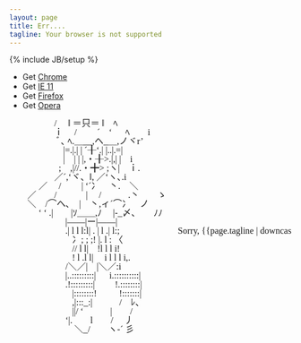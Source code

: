 ```yaml
---
layout: page
title: Err....
tagline: Your browser is not supported
---
```

{% include JB/setup %}

* Get [Chrome](http://google.com/chrome)
* Get [IE 11](http://windows.microsoft.com/en-us/internet-explorer/ie-11-worldwide-languages)
* Get [Firefox](http://www.mozilla.org/firefox/)
* Get [Opera](http://www.opera.com/download)

<pre style="font-family: MS PGothic; font-size: medium; line-height:100%;">
　　　　　/　 ‖ ＝只＝ ‖　ﾍ
　　　　　ｉ 　/　　 ´　‘ 　 ﾍ　　i
　　　　 　ﾞ､ ﾍ.＿__,ヘ_＿,ノヾr’　
　　　　　　|=.|.| | ´╂‘.| |..|.=|
　　　　　　|　| | |,・╂>.|,| |　i
　　　 　 　;　,|//.・╋> ;ヽ|　ｉ.
　　　　　／´,‘ヾ、‖, ／‘ヽ､.i　　
　　　 ／　 /　　 | ‘´冫　丶.　＼
　　／　　/　　　 | 　/　　　.丶　　ゝ
　　＼　/⌒へ､　|　丶,ィ´⌒冫　ノ
　　　 ‘ ‘ .|　　|ｿ＿＿,ﾉ 　|-_〆、　　ﾉﾉ
　　　　　　 |――|ー|――|
　　　　　　 .| l l l:l| . | l .| l:;                          Sorry, {{page.tagline | downcase}}.
　　　　　　　冫; ; ;! |. l : 〈
　　　　　　　// l l|　!l l l i!
　　　　　　　! l .l l| 　i l l l i,.
　　　　　　 /＼／|　|＼／:i
　　　　　　 |..:::::::::| 　 i.::::::::::|
　　　　　　 .!:::::::::|　 　!.::::::::|
　　　　　　　|::::::::! 　 　!:::::::|
　　　　　　　,|:::_:|　　　/　ﾚ、
　　　　　　　||/ ‘　　　|　　/
　　　　　　 ‘|.　　l　　/　 丿
　　　　　　　 ＼_/　　ヽ-´ 彡
</pre>